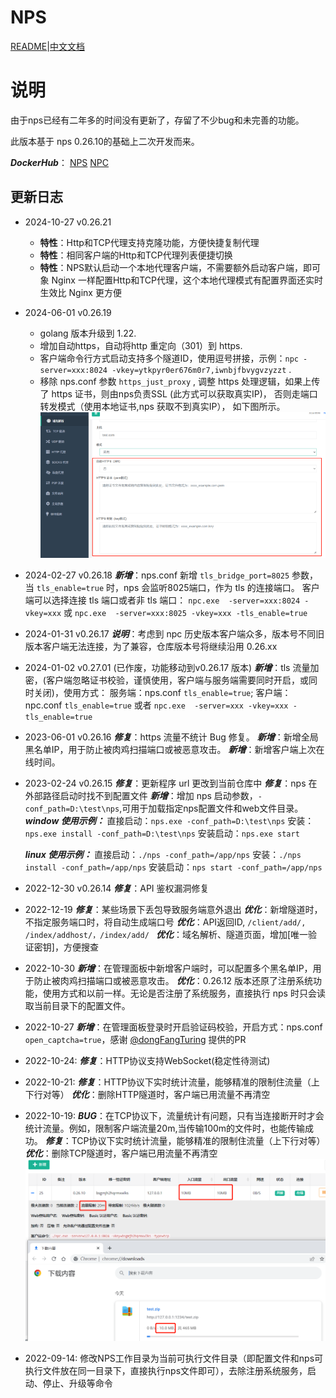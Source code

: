 # NPS

[README](https://github.com/zhangsean/nps/blob/master/README.md)|[中文文档](https://github.com/zhangsean/nps/blob/master/README_zh.md)

# 说明
由于nps已经有二年多的时间没有更新了，存留了不少bug和未完善的功能。

此版本基于 nps 0.26.10的基础上二次开发而来。

***DockerHub***： [NPS](https://hub.docker.com/r/zhangsean/nps) [NPC](https://hub.docker.com/r/zhangsean/npc)


## 更新日志
- 2024-10-27  v0.26.21
  - **特性**：Http和TCP代理支持克隆功能，方便快捷复制代理
  - **特性**：相同客户端的Http和TCP代理列表便捷切换
  - **特性**：NPS默认启动一个本地代理客户端，不需要额外启动客户端，即可象 Nginx 一样配置Http和TCP代理，这个本地代理模式有配置界面还实时生效比 Nginx 更方便

- 2024-06-01  v0.26.19
  - golang 版本升级到 1.22.
  - 增加自动https，自动将http 重定向（301）到 https.
  - 客户端命令行方式启动支持多个隧道ID，使用逗号拼接，示例：`npc -server=xxx:8024 -vkey=ytkpyr0er676m0r7,iwnbjfbvygvzyzzt` .
  - 移除 nps.conf 参数 `https_just_proxy` , 调整 https 处理逻辑，如果上传了 https 证书，则由nps负责SSL (此方式可以获取真实IP)，
      否则走端口转发模式（使用本地证书,nps 获取不到真实IP）， 如下图所示。
    ![image](image/new/https.png)



- 2024-02-27  v0.26.18
  ***新增***：nps.conf 新增 `tls_bridge_port=8025` 参数，当 `tls_enable=true` 时，nps 会监听8025端口，作为 tls 的连接端口。
             客户端可以选择连接 tls 端口或者非 tls 端口： `npc.exe  -server=xxx:8024 -vkey=xxx` 或 `npc.exe  -server=xxx:8025 -vkey=xxx -tls_enable=true`


- 2024-01-31  v0.26.17
  ***说明***：考虑到 npc 历史版本客户端众多，版本号不同旧版本客户端无法连接，为了兼容，仓库版本号将继续沿用 0.26.xx


- 2024-01-02  v0.27.01  (已作废，功能移动到v0.26.17 版本)
  ***新增***：tls 流量加密，(客户端忽略证书校验，谨慎使用，客户端与服务端需要同时开启，或同时关闭)，使用方式：
             服务端：nps.conf `tls_enable=true`;
             客户端：npc.conf `tls_enable=true` 或者 `npc.exe  -server=xxx -vkey=xxx -tls_enable=true`


- 2023-06-01  v0.26.16
  ***修复***：https 流量不统计 Bug 修复。
  ***新增***：新增全局黑名单IP，用于防止被肉鸡扫描端口或被恶意攻击。
  ***新增***：新增客户端上次在线时间。


- 2023-02-24  v0.26.15
  ***修复***：更新程序 url 更改到当前仓库中
  ***修复***：nps 在外部路径启动时找不到配置文件
  ***新增***：增加 nps 启动参数，`-conf_path=D:\test\nps`,可用于加载指定nps配置文件和web文件目录。
  ***window 使用示例：***
  直接启动：`nps.exe -conf_path=D:\test\nps`
  安装：`nps.exe install -conf_path=D:\test\nps`
  安装启动：`nps.exe start`

  ***linux 使用示例：***
  直接启动：`./nps -conf_path=/app/nps`
  安装：`./nps install -conf_path=/app/nps`
  安装启动：`nps start -conf_path=/app/nps`



- 2022-12-30  v0.26.14
  ***修复***：API 鉴权漏洞修复


- 2022-12-19
***修复***：某些场景下丢包导致服务端意外退出
***优化***：新增隧道时，不指定服务端口时，将自动生成端口号
***优化***：API返回ID, `/client/add/, /index/addhost/，/index/add/ `
***优化***：域名解析、隧道页面，增加[唯一验证密钥]，方便搜查


- 2022-10-30
***新增***：在管理面板中新增客户端时，可以配置多个黑名单IP，用于防止被肉鸡扫描端口或被恶意攻击。
***优化***：0.26.12 版本还原了注册系统功能，使用方式和以前一样。无论是否注册了系统服务，直接执行 nps 时只会读取当前目录下的配置文件。


- 2022-10-27
***新增***：在管理面板登录时开启验证码校验，开启方式：nps.conf `open_captcha=true`，感谢 [@dongFangTuring](https://github.com/dongFangTuring) 提供的PR


- 2022-10-24:
***修复***：HTTP协议支持WebSocket(稳定性待测试)


- 2022-10-21:
***修复***：HTTP协议下实时统计流量，能够精准的限制住流量（上下行对等）
***优化***：删除HTTP隧道时，客户端已用流量不再清空


- 2022-10-19:
***BUG***：在TCP协议下，流量统计有问题，只有当连接断开时才会统计流量。例如，限制客户端流量20m,当传输100m的文件时，也能传输成功。
***修复***：TCP协议下实时统计流量，能够精准的限制住流量（上下行对等）
***优化***：删除TCP隧道时，客户端已用流量不再清空
![image](image/new/tcp_limit.png)


- 2022-09-14:
修改NPS工作目录为当前可执行文件目录（即配置文件和nps可执行文件放在同一目录下，直接执行nps文件即可），去除注册系统服务，启动、停止、升级等命令
